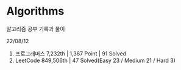 # Algorithms

알고리즘 공부 기록과 풀이

22/08/12

1. 프로그래머스 7,232th | 1,367 Point | 91 Solved
2. LeetCode 849,506th | 47 Solved(Easy 23 / Medium 21 / Hard 3)
